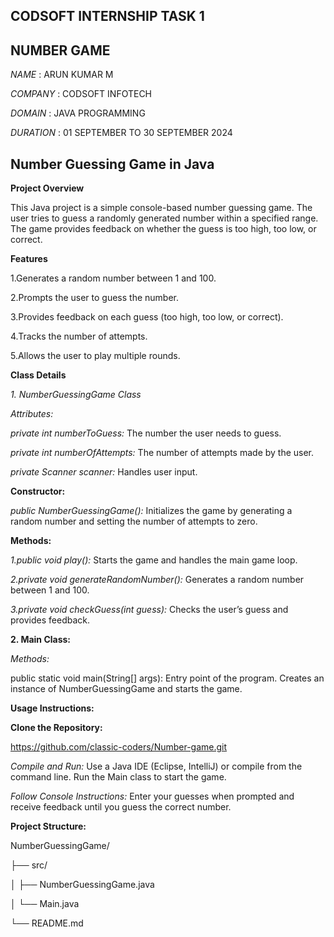 ## CODSOFT INTERNSHIP TASK 1
## NUMBER GAME

*NAME*    :    ARUN KUMAR M

*COMPANY*  :  CODSOFT INFOTECH

*DOMAIN*  :  JAVA PROGRAMMING

*DURATION*  :  01 SEPTEMBER TO 30 SEPTEMBER 2024

## Number Guessing Game in Java

**Project Overview**

This Java project is a simple console-based number guessing game. The user tries to guess a randomly generated number within a specified range. The game provides feedback on whether the guess is too high, too low, or correct.

**Features**

1.Generates a random number between 1 and 100.

2.Prompts the user to guess the number.

3.Provides feedback on each guess (too high, too low, or correct).

4.Tracks the number of attempts.

5.Allows the user to play multiple rounds.

**Class Details**

*1. NumberGuessingGame Class*

*Attributes:*

*private int numberToGuess:* The number the user needs to guess.

*private int numberOfAttempts:* The number of attempts made by the user.

*private Scanner scanner:* Handles user input.

**Constructor:**

*public NumberGuessingGame():* Initializes the game by generating a random number and setting the number of attempts to zero.

**Methods:**

*1.public void play():* Starts the game and handles the main game loop.

*2.private void generateRandomNumber():* Generates a random number between 1 and 100.

*3.private void checkGuess(int guess):* Checks the user’s guess and provides feedback.

**2. Main Class:**

*Methods:*

public static void main(String[] args): Entry point of the program. Creates an instance of NumberGuessingGame and starts the game.

**Usage Instructions:**

**Clone the Repository:**

https://github.com/classic-coders/Number-game.git

*Compile and Run:* Use a Java IDE (Eclipse, IntelliJ) or compile from the command line. Run the Main class to start the game.

*Follow Console Instructions:* Enter your guesses when prompted and receive feedback until you guess the correct number.

**Project Structure:**

NumberGuessingGame/

├── src/

│   ├── NumberGuessingGame.java

│   └── Main.java

└── README.md
